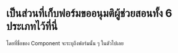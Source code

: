 # เป็นส่วนที่เก็บฟอร์มขออนุมติผู้ช่วยสอนทั้ง 6 ประเภทไว้ที่นี่

โดยที่ชื่อของ Component จะระบุถึงฟอร์มนั้น ๆ ในตัวไปเลย
